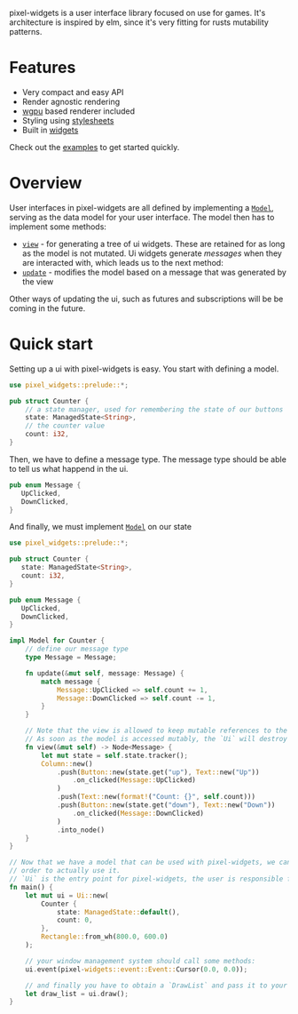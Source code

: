 pixel-widgets is a user interface library focused on use for games. It's architecture is inspired by elm, since it's very
fitting for rusts mutability patterns.

# Features
- Very compact and easy API
- Render agnostic rendering
- [wgpu](https://github.com/gfx-rs/wgpu-rs) based renderer included
- Styling using [stylesheets](stylesheet/index.html)
- Built in [widgets](widget/index.html)

Check out the [examples](https://github.com/Kurble/pixel-widgets/tree/master/examples) to get started quickly.

# Overview
User interfaces in pixel-widgets are all defined by implementing a [`Model`](trait.Model.html), serving as the data model
for your user interface. The model then has to implement some methods:
- [`view`](trait.Model.html#tymethod.view) - for generating a tree of ui widgets. These are retained for as long as
the model is not mutated. Ui widgets generate _messages_ when they are interacted with, which leads us to the next
method:
- [`update`](trait.Model.html#tymethod.update) - modifies the model based on a message that was generated
by the view

Other ways of updating the ui, such as futures and subscriptions will be be coming in the future.

# Quick start
Setting up a ui with pixel-widgets is easy. You start with defining a model.
```rust
use pixel_widgets::prelude::*;

pub struct Counter {
    // a state manager, used for remembering the state of our buttons
    state: ManagedState<String>,
    // the counter value
    count: i32,
}
```

Then, we have to define a message type. The message type should be able to tell us what happend in the ui.
```rust
pub enum Message {
   UpClicked,
   DownClicked,
}
```

And finally, we must implement [`Model`](trait.Model.html) on our state
```rust
use pixel_widgets::prelude::*;

pub struct Counter {
   state: ManagedState<String>,
   count: i32,
}

pub enum Message {
   UpClicked,
   DownClicked,
}

impl Model for Counter {
    // define our message type
    type Message = Message;

    fn update(&mut self, message: Message) {
        match message {
            Message::UpClicked => self.count += 1,
            Message::DownClicked => self.count -= 1,
        }
    }

    // Note that the view is allowed to keep mutable references to the model.
    // As soon as the model is accessed mutably, the `Ui` will destroy the existing view.
    fn view(&mut self) -> Node<Message> {
        let mut state = self.state.tracker();
        Column::new()
            .push(Button::new(state.get("up"), Text::new("Up"))
                .on_clicked(Message::UpClicked)
            )
            .push(Text::new(format!("Count: {}", self.count)))
            .push(Button::new(state.get("down"), Text::new("Down"))
                .on_clicked(Message::DownClicked)
            )
            .into_node()
    }
}

// Now that we have a model that can be used with pixel-widgets, we can put it in a `Ui` in
// order to actually use it.
// `Ui` is the entry point for pixel-widgets, the user is responsible for driving it.
fn main() {
    let mut ui = Ui::new(
        Counter {
            state: ManagedState::default(),
            count: 0,
        },
        Rectangle::from_wh(800.0, 600.0)
    );

    // your window management system should call some methods:
    ui.event(pixel-widgets::event::Event::Cursor(0.0, 0.0));

    // and finally you have to obtain a `DrawList` and pass it to your renderer.
    let draw_list = ui.draw();
}
```
